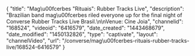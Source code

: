 {
    "title": "Mag\u00fcerbes \"Rituais\": Rubber Tracks Live",
    "description": "Brazilian band mag\u00fcerbes riled everyone up for the final night of Converse Rubber Tracks Live Brasil.\n\nVenue: Cine Joia",
    "channelid": "168524",
    "videoid": "6416579",
    "date_created": "1443468679",
    "date_modified": "1450132826",
    "type": "captivate",
    "layout": "channelVideo",
    "url": "\/converse\/mag\u00fcerbes-rituais-rubber-tracks-live\/168524-6416579"
}